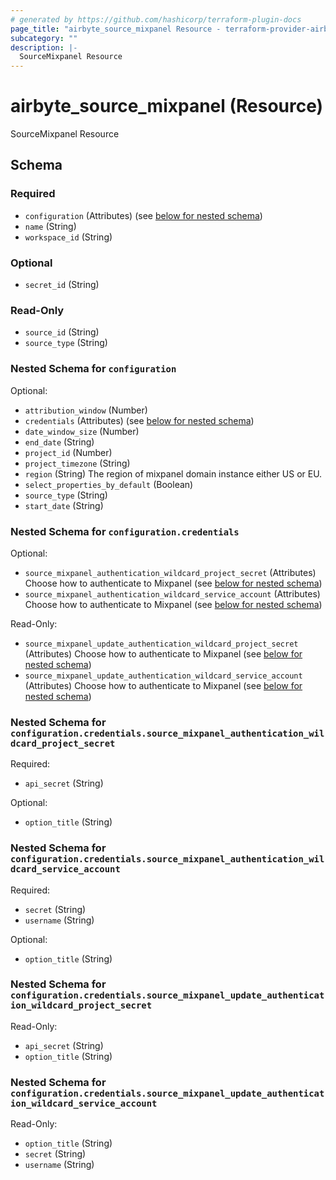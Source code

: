 ```yaml
---
# generated by https://github.com/hashicorp/terraform-plugin-docs
page_title: "airbyte_source_mixpanel Resource - terraform-provider-airbyte"
subcategory: ""
description: |-
  SourceMixpanel Resource
---
```


# airbyte_source_mixpanel (Resource)

SourceMixpanel Resource



<!-- schema generated by tfplugindocs -->
## Schema

### Required

- `configuration` (Attributes) (see [below for nested schema](#nestedatt--configuration))
- `name` (String)
- `workspace_id` (String)

### Optional

- `secret_id` (String)

### Read-Only

- `source_id` (String)
- `source_type` (String)

<a id="nestedatt--configuration"></a>
### Nested Schema for `configuration`

Optional:

- `attribution_window` (Number)
- `credentials` (Attributes) (see [below for nested schema](#nestedatt--configuration--credentials))
- `date_window_size` (Number)
- `end_date` (String)
- `project_id` (Number)
- `project_timezone` (String)
- `region` (String) The region of mixpanel domain instance either US or EU.
- `select_properties_by_default` (Boolean)
- `source_type` (String)
- `start_date` (String)

<a id="nestedatt--configuration--credentials"></a>
### Nested Schema for `configuration.credentials`

Optional:

- `source_mixpanel_authentication_wildcard_project_secret` (Attributes) Choose how to authenticate to Mixpanel (see [below for nested schema](#nestedatt--configuration--credentials--source_mixpanel_authentication_wildcard_project_secret))
- `source_mixpanel_authentication_wildcard_service_account` (Attributes) Choose how to authenticate to Mixpanel (see [below for nested schema](#nestedatt--configuration--credentials--source_mixpanel_authentication_wildcard_service_account))

Read-Only:

- `source_mixpanel_update_authentication_wildcard_project_secret` (Attributes) Choose how to authenticate to Mixpanel (see [below for nested schema](#nestedatt--configuration--credentials--source_mixpanel_update_authentication_wildcard_project_secret))
- `source_mixpanel_update_authentication_wildcard_service_account` (Attributes) Choose how to authenticate to Mixpanel (see [below for nested schema](#nestedatt--configuration--credentials--source_mixpanel_update_authentication_wildcard_service_account))

<a id="nestedatt--configuration--credentials--source_mixpanel_authentication_wildcard_project_secret"></a>
### Nested Schema for `configuration.credentials.source_mixpanel_authentication_wildcard_project_secret`

Required:

- `api_secret` (String)

Optional:

- `option_title` (String)


<a id="nestedatt--configuration--credentials--source_mixpanel_authentication_wildcard_service_account"></a>
### Nested Schema for `configuration.credentials.source_mixpanel_authentication_wildcard_service_account`

Required:

- `secret` (String)
- `username` (String)

Optional:

- `option_title` (String)


<a id="nestedatt--configuration--credentials--source_mixpanel_update_authentication_wildcard_project_secret"></a>
### Nested Schema for `configuration.credentials.source_mixpanel_update_authentication_wildcard_project_secret`

Read-Only:

- `api_secret` (String)
- `option_title` (String)


<a id="nestedatt--configuration--credentials--source_mixpanel_update_authentication_wildcard_service_account"></a>
### Nested Schema for `configuration.credentials.source_mixpanel_update_authentication_wildcard_service_account`

Read-Only:

- `option_title` (String)
- `secret` (String)
- `username` (String)


